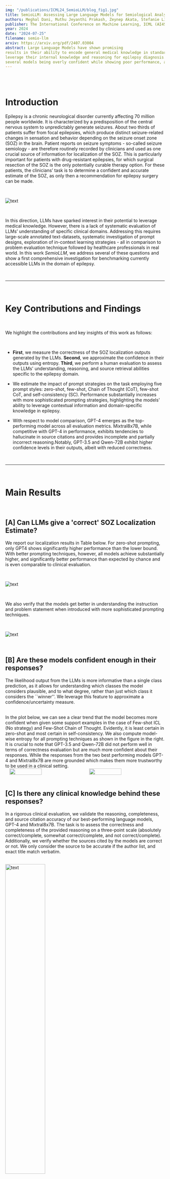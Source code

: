 ```yaml
---
img: "/publications/ICML24_SemioLLM/blog_fig1.jpg"
title: SemioLLM: Assessing Large Language Models for Semiological Analysis in Epilepsy Research
authors: Meghal Dani, Muthu Jeyanthi Prakash, Zeynep Akata, Stefanie Liebe
publisher: The International Conference on Machine Learning, ICML (AI4Science Workshop)
year: 2024
date: "2024-07-25"
filename: semio-llm
arxiv: https://arxiv.org/pdf/2407.03004
abstract: Large Language Models have shown promising
results in their ability to encode general medical knowledge in standard medical questionanswering datasets. However, their potential application in clinical practice requires evaluation in domain-specific tasks, where benchmarks are largely missing. In this study semioLLM, we test the ability of state-of-the-art LLMs (GPT3.5, GPT-4, Mixtral 8x7B, and Qwen-72chat) to
leverage their internal knowledge and reasoning for epilepsy diagnosis. Specifically, we obtain likelihood estimates linking unstructured text descriptions of seizures to seizure-generating brain regions, using an annotated clinical database containing 1269 entries. We evaluate the LLM’s performance, confidence, reasoning, and citation abilities in comparison to clinical evaluation. Models achieve above-chance classification performance with prompt engineering significantly improving their outcome, with some models achieving closeto-clinical performance and reasoning. However, our analyses also reveal significant pitfalls with
several models being overly confident while showing poor performance, as well as exhibiting citation errors and hallucinations. In summary, our work provides the first extensive benchmark comparing current SOTA LLMs in the medical domain of epilepsy and highlights their ability to leverage unstructured texts from patients’ medical history to aid diagnostic processes in healthcare.
---
```


</br>

</br>

# Introduction
Epilepsy is a chronic neurological disorder currently affecting 70 million people worldwide. It is characterized by a predisposition of the central nervous system to unpredictably generate seizures. About two thirds of patients suffer from focal epilepsies, which produce distinct seizure-related changes in sensation and behavior depending on the seizure onset zone (SOZ) in the brain. Patient reports on seizure symptoms - so-called seizure semiology - are therefore routinely recorded by clinicians and used as one crucial source of information for localization of the SOZ.  This is particularly important for patients with drug-resistant epilepsies, for which surgical resection of the SOZ is the only potentially curable therapy option. For these patients, the clinicians’ task is to determine a confident and accurate estimate of the SOZ, as only then a recommendation for epilepsy surgery can be made.

</br>

![text](/publications/ICML24_SemioLLM/intro_fig.png)

</br>

In this direction, LLMs have sparked interest in their potential to leverage medical knowledge. However, there is a lack of systematic evaluation of LLMs’ understanding of specific clinical domains. Addressing this requires large-scale annotated text-datasets, systematic investigation of prompt designs, exploration of in-context learning strategies - all in comparison to problem evaluation technique followed by healthcare professionals in real world. In this work *SemioLLM*, we address several of these questions and show a first comprehensive investigation for benchmarking currently accessible LLMs in the domain of epilepsy.

</br>

---

</br>

# Key Contributions and Findings

</br>

We highlight the contributions and key insights of this work as follows: 

</br>

*  __First__, we measure the correctness of the SOZ localization outputs generated by the LLMs. __Second__, we approximate the confidence in their outputs using entropy. __Third__, we perform a human evaluation to assess the LLMs' understanding, reasoning, and source retrieval abilities specific to the epilepsy domain. 

* We estimate the impact of prompt strategies on the  task employing five prompt styles: zero-shot, few-shot, Chain of Thought (CoT), few-shot CoT, and self-consistency (SC). Performance substantially increases with more sophisticated prompting strategies, highlighting the models' ability to leverage contextual information and domain-specific knowledge in epilepsy.

* With respect to model comparison, GPT-4 emerges as the top-performing model across all evaluation metrics. Mixtral8x7B, while competitive with GPT-4 in performance, exhibits tendencies to hallucinate in source citations and provides incomplete and partially incorrect reasoning.Notably, GPT-3.5 and Qwen-72B exhibit higher confidence levels in their outputs, albeit with reduced correctness.

</br>

---

</br>

# Main Results

</br>

## [A] Can LLMs give a 'correct' SOZ Localization Estimate? 

We report our localization results in Table below. For zero-shot prompting, only GPT4 shows significantly higher performance than the lower bound. With better prompting techniques, however, all models achieve substantially higher, and significantly better performance than expected by chance and is even comparable to clinical evaluation. 

</br>

![text](/publications/ICML24_SemioLLM/main_table.png)

</br>

We also verify that the models get better in understanding the instruction and problem statement when introduced with more sophisticated prompting techniques. 

</br>

![text](/publications/ICML24_SemioLLM/main_box_plot.png)

</br>

## [B] Are these models confident enough in their responses?

The likelihood output from the LLMs is more informative than a single class prediction, as it allows for understanding which classes the model considers plausible, and to what degree, rather than just which class it considers the ``winner''. We leverage this feature to approximate a confidence/uncertainty measure.

</br>
In the plot below, we can see a clear trend that the model becomes more confident when given some support examples in the case of Few-shot ICL (No strategy) and Few-Shot Chain of Thought. Evidently, it is least certain in zero-shot and most certain in self-consistency. We also compute model-wise entropy for all prompting techniques as shown in the figure in the right. It is crucial to note that GPT-3.5 and Qwen-72B did not perform well in terms of correctness evaluation but are much more confident about their responses. While the responses from the two best performing models GPT-4 and Mixtral8x7B are more grounded which makes them more trustworthy to be used in a clinical setting.

<div style="display: flex; justify-content: space-around; align-items: center;">
  <img src="/publications/ICML24_SemioLLM/uncertainity_box_plot.png"  style="width: 45%;">
  <img src="/publications/ICML24_SemioLLM/uncertainity_model_wise.png" style="width: 45%;">
</div>

</br>

## [C] Is there any clinical knowledge behind these responses?
In a rigorous clinical evaluation, we validate the reasoning, completeness, and source citation accuracy of our best-performing language models, GPT-4 and Mixtral8x7B. The task is to assess the correctness and completeness of the provided reasoning on a three-point scale (absolutely correct/complete, somewhat correct/complete, and not correct/complete). Additionally, we verify whether the sources cited by the models are correct or not. We only consider the source to be accurate if the author list, and exact title match verbatim. 

</br>

<img src="/publications/ICML24_SemioLLM/clinical_corr_comp.png" alt="text" width="50%">

</br>

</br>

<img src="/publications/ICML24_SemioLLM/source_citation_assessment.png" alt="text" width="50%">

</br>

---

# Conclusion

In summary, our analyses provide evidence for the potential applicability of LLMs outside of the vastly used use case of standard medical QA datsets. In the domain of epilepsy, we show their potential contribution to improving the efficiency of diagnostic processes and treatment planning. Our approach can be extended to other domains, where unstructured text in medical history provides medical diagnostic information that can be verified using ground-truth datasets. Overall, our work contributes to the ongoing development and refinement of reliable and trustworthy language models for domain-specific applications, facilitating a comprehensive understanding of the models' performance and their potential for real-world use cases in the medical domain.